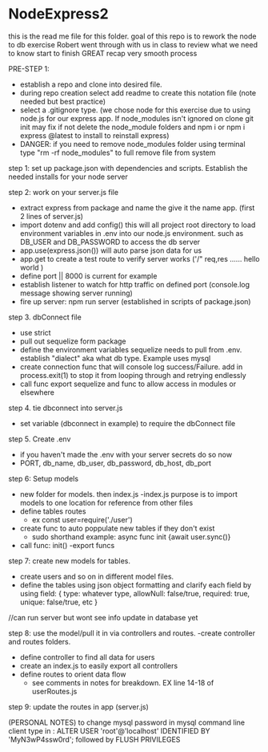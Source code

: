 # NodeExpress2

this is the read me file for this folder. goal of this repo is to rework the node to db exercise Robert went through with us in class to review what we need to know start to finish GREAT recap very smooth process

PRE-STEP 1:

- establish a repo and clone into desired file.
- during repo creation select add readme to create this notation file (note needed but best practice)
- select a .gitignore type. (we chose node for this exercise due to using node.js for our express app. If node_modules isn't ignored on clone git init may fix if not
  delete the node_module folders and npm i or npm i express @latest to install to reinstall express)
- DANGER: if you need to remove node_modules folder using terminal type "rm -rf node_modules" to full remove file from system

step 1:
set up package.json with dependencies and scripts. Establish the needed installs for your node server

step 2:
work on your server.js file

- extract express from package and name the give it the name app. (first 2 lines of server.js)
- import dotenv and add config() this will all project root directory to load environment variables in .env into our node.js environment. such as
  DB_USER and DB_PASSWORD to access the db server
- app.use(express.json()) will auto parse json data for us
- app.get to create a test route to verify server works ('/" req,res ...... hello world )
- define port || 8000 is current for example
- establish listener to watch for http traffic on defined port (console.log message showing server running)
- fire up server: npm run server (established in scripts of package.json)

step 3. dbConnect file

- use strict
- pull out sequelize form package
- define the environment variables sequelize needs to pull from .env. establish "dialect" aka what db type. Example uses mysql
- create connection func that will console log success/Failure. add in process.exit(1) to stop it from looping through and retrying endlessly
- call func
  export sequelize and func to allow access in modules or elsewhere

step 4. tie dbconnect into server.js

- set variable (dbconnect in example) to require the dbConnect file

step 5. Create .env

- if you haven't made the .env with your server secrets do so now
- PORT, db_name, db_user, db_password, db_host, db_port

step 6: Setup models

- new folder for models. then index.js
  -index.js purpose is to import models to one location for reference from other files
- define tables routes
  - ex const user=require('./user')
- create func to auto poppulate new tables if they don't exist
  - sudo shorthand example: async func init {await user.sync()}
- call func: init()
  -export funcs

step 7: create new models for tables.
- create users and so on in different model files.
- define the tables using json object formatting and clarify each field by using field: {
  type: whatever type,
  allowNull: false/true,
  required: true,
  unique: false/true,
  etc
  }

//can run server but wont see info update in database yet

step 8: use the model/pull it in via controllers and routes.
-create controller and routes folders.
- define controller to find all data for users
- create an index.js to easily export all controllers
- define routes to orient data flow
    - see comments in notes for breakdown. EX line 14-18 of userRoutes.js

step 9: update the routes in app (server.js)


(PERSONAL NOTES)
to change mysql password in mysql command line client type in :
ALTER USER 'root'@'localhost' IDENTIFIED BY 'MyN3wP4ssw0rd';
followed by FLUSH PRIVILEGES
